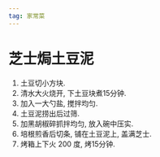 ```yaml
---
tag: 家常菜
---
```


# 芝士焗土豆泥

1. 土豆切小方块.
2. 清水大火烧开, 下土豆块煮15分钟.
3. 加入一大勺盐, 搅拌均匀.
4. 土豆泥捞出后过筛.
5. 加黑胡椒碎抓拌均匀, 放入碗中压实.
6. 培根煎香后切条, 铺在土豆泥上, 盖满芝士.
7. 烤箱上下火 200 度, 烤15分钟.
